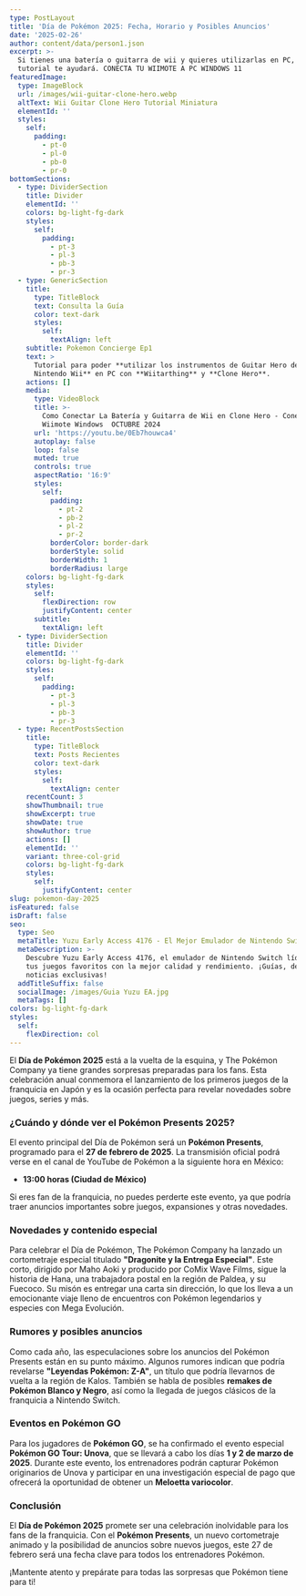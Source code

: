 ```yaml
---
type: PostLayout
title: 'Día de Pokémon 2025: Fecha, Horario y Posibles Anuncios'
date: '2025-02-26'
author: content/data/person1.json
excerpt: >-
  Si tienes una batería o guitarra de wii y quieres utilizarlas en PC, este
  tutorial te ayudará. CONECTA TU WIIMOTE A PC WINDOWS 11
featuredImage:
  type: ImageBlock
  url: /images/wii-guitar-clone-hero.webp
  altText: Wii Guitar Clone Hero Tutorial Miniatura
  elementId: ''
  styles:
    self:
      padding:
        - pt-0
        - pl-0
        - pb-0
        - pr-0
bottomSections:
  - type: DividerSection
    title: Divider
    elementId: ''
    colors: bg-light-fg-dark
    styles:
      self:
        padding:
          - pt-3
          - pl-3
          - pb-3
          - pr-3
  - type: GenericSection
    title:
      type: TitleBlock
      text: Consulta la Guía
      color: text-dark
      styles:
        self:
          textAlign: left
    subtitle: Pokemon Concierge Ep1
    text: >
      Tutorial para poder **utilizar los instrumentos de Guitar Hero de la
      Nintendo Wii** en PC con **Wiitarthing** y **Clone Hero**.
    actions: []
    media:
      type: VideoBlock
      title: >-
        Como Conectar La Batería y Guitarra de Wii en Clone Hero - Conectar
        Wiimote Windows  OCTUBRE 2024
      url: 'https://youtu.be/0Eb7houwca4'
      autoplay: false
      loop: false
      muted: true
      controls: true
      aspectRatio: '16:9'
      styles:
        self:
          padding:
            - pt-2
            - pb-2
            - pl-2
            - pr-2
          borderColor: border-dark
          borderStyle: solid
          borderWidth: 1
          borderRadius: large
    colors: bg-light-fg-dark
    styles:
      self:
        flexDirection: row
        justifyContent: center
      subtitle:
        textAlign: left
  - type: DividerSection
    title: Divider
    elementId: ''
    colors: bg-light-fg-dark
    styles:
      self:
        padding:
          - pt-3
          - pl-3
          - pb-3
          - pr-3
  - type: RecentPostsSection
    title:
      type: TitleBlock
      text: Posts Recientes
      color: text-dark
      styles:
        self:
          textAlign: center
    recentCount: 3
    showThumbnail: true
    showExcerpt: true
    showDate: true
    showAuthor: true
    actions: []
    elementId: ''
    variant: three-col-grid
    colors: bg-light-fg-dark
    styles:
      self:
        justifyContent: center
slug: pokemon-day-2025
isFeatured: false
isDraft: false
seo:
  type: Seo
  metaTitle: Yuzu Early Access 4176 - El Mejor Emulador de Nintendo Switch
  metaDescription: >-
    Descubre Yuzu Early Access 4176, el emulador de Nintendo Switch líder. Juega
    tus juegos favoritos con la mejor calidad y rendimiento. ¡Guías, descargas y
    noticias exclusivas!
  addTitleSuffix: false
  socialImage: /images/Guia Yuzu EA.jpg
  metaTags: []
colors: bg-light-fg-dark
styles:
  self:
    flexDirection: col
---
```

El **Día de Pokémon 2025** está a la vuelta de la esquina, y The Pokémon Company ya tiene grandes sorpresas preparadas para los fans. Esta celebración anual conmemora el lanzamiento de los primeros juegos de la franquicia en Japón y es la ocasión perfecta para revelar novedades sobre juegos, series y más.

### **¿Cuándo y dónde ver el Pokémon Presents 2025?**

El evento principal del Día de Pokémon será un **Pokémon Presents**, programado para el **27 de febrero de 2025**. La transmisión oficial podrá verse en el canal de YouTube de Pokémon a la siguiente hora en México:

*   **13:00 horas (Ciudad de México)**

Si eres fan de la franquicia, no puedes perderte este evento, ya que podría traer anuncios importantes sobre juegos, expansiones y otras novedades.

### **Novedades y contenido especial**

Para celebrar el Día de Pokémon, The Pokémon Company ha lanzado un cortometraje especial titulado **"Dragonite y la Entrega Especial"**. Este corto, dirigido por Maho Aoki y producido por CoMix Wave Films, sigue la historia de Hana, una trabajadora postal en la región de Paldea, y su Fuecoco. Su misón es entregar una carta sin dirección, lo que los lleva a un emocionante viaje lleno de encuentros con Pokémon legendarios y especies con Mega Evolución.

### **Rumores y posibles anuncios**

Como cada año, las especulaciones sobre los anuncios del Pokémon Presents están en su punto máximo. Algunos rumores indican que podría revelarse **"Leyendas Pokémon: Z-A"**, un título que podría llevarnos de vuelta a la región de Kalos. También se habla de posibles **remakes de Pokémon Blanco y Negro**, así como la llegada de juegos clásicos de la franquicia a Nintendo Switch.

### **Eventos en Pokémon GO**

Para los jugadores de **Pokémon GO**, se ha confirmado el evento especial **Pokémon GO Tour: Unova**, que se llevará a cabo los días **1 y 2 de marzo de 2025**. Durante este evento, los entrenadores podrán capturar Pokémon originarios de Unova y participar en una investigación especial de pago que ofrecerá la oportunidad de obtener un **Meloetta variocolor**.

### **Conclusión**

El **Día de Pokémon 2025** promete ser una celebración inolvidable para los fans de la franquicia. Con el **Pokémon Presents**, un nuevo cortometraje animado y la posibilidad de anuncios sobre nuevos juegos, este 27 de febrero será una fecha clave para todos los entrenadores Pokémon.

¡Mantente atento y prepárate para todas las sorpresas que Pokémon tiene para ti!
